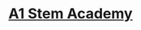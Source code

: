 ---
image: /assets/A1.png
title: <a href="https://a1stemacademy.com/">A1 Stem Academy</a>
summary: Specialize in Math, Physics, SAT/PSAT prep, Biology, and Chemistry, our goal is to help you achieve high scores and a deep understanding of the subject matter.

phone: 908-940-1855

rank: 1
---